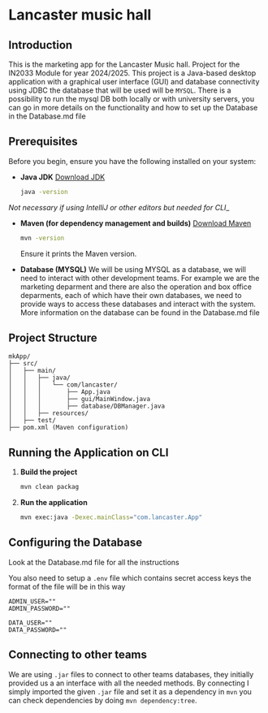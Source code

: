
# Lancaster music hall

## Introduction
This is the marketing app for the Lancaster Music hall. Project for the IN2033 Module for year 2024/2025. This project is a Java-based desktop application with a graphical user interface (GUI) and database connectivity using JDBC the database that will be used will be `MYSQL`. There is a possibility to run the mysql DB both locally or with university servers, you can go in more details on the functionality and how to set up the Database in the Database.md file

## Prerequisites

Before you begin, ensure you have the following installed on your system:

- **Java JDK**
  [Download JDK](https://adoptium.net/)
  ```sh
  java -version
  ```
_Not necessary if using IntelliJ or other editors but needed for CLI__
- **Maven (for dependency management and builds)**
  [Download Maven](https://maven.apache.org/download.cgi)
  ```sh
  mvn -version
  ```
  Ensure it prints the Maven version.

- **Database (MYSQL)**
We will be using MYSQL as a database, we will need to interact with other development teams. For example we are the marketing deparment and there are also the operation and box office deparments, each of which have their own databases, we need to provide ways to access these databases and interact with the system.
More information on the database can be found in the Database.md file

## Project Structure
```
mkApp/
├── src/
│   ├── main/
│   │   ├── java/
│   │   │   └── com/lancaster/
│   │   │       ├── App.java
│   │   │       ├── gui/MainWindow.java
│   │   │       ├── database/DBManager.java
│   │   ├── resources/
│   ├── test/
├── pom.xml (Maven configuration)
```

## Running the Application on CLI
1. **Build the project**
   ```sh
   mvn clean packag
   ```

2. **Run the application**
   ```sh
   mvn exec:java -Dexec.mainClass="com.lancaster.App"
   ```

## Configuring the Database
Look at the Database.md file for all the instructions

You also need to setup a `.env` file which contains secret access keys the format of the file will be in this way

```
ADMIN_USER=""
ADMIN_PASSWORD=""

DATA_USER=""
DATA_PASSWORD=""
 ```

## Connecting to other teams
We are using `.jar` files to connect to other teams databases, they initially provided us a an interface with all the needed methods. By connecting I simply imported the given `.jar` file and set it as a dependency in `mvn` you can check dependencies by doing `mvn dependency:tree`.
